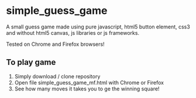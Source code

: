 # simple_guess_game
A small guess game made using pure javascript, html5 button element, css3 and without html5 canvas,  js libraries or js frameworks.

Tested on Chrome and Firefox browsers!

## To play game
1) Simply download / clone repository<br>
2) Open file simple_guess_game_mf.html with Chrome or Firefox<br>
3) See how many moves it takes you to ge the winning square!<br>
